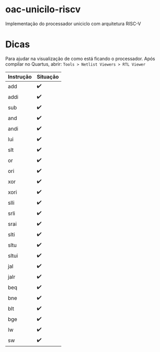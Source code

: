 ﻿# oac-unicilo-riscv
Implementação do processador uniciclo com arquitetura RISC-V

# Dicas
Para ajudar na visualização de como está ficando o processador. Após compilar no Quartus, abrir: 
`Tools > Netlist Viewers > RTL Viewer`

|Instrução|Situação|
|--|--|
|add|:heavy_check_mark:|
|addi|:heavy_check_mark:|
|sub|:heavy_check_mark:|
|and|:heavy_check_mark:|
|andi|:heavy_check_mark:|
|lui|:heavy_check_mark:|
|slt|:heavy_check_mark:|
|or|:heavy_check_mark:|
|ori|:heavy_check_mark:|
|xor|:heavy_check_mark:|
|xori|:heavy_check_mark:|
|slli|:heavy_check_mark:|
|srli|:heavy_check_mark:|
|srai|:heavy_check_mark:|
|slti|:heavy_check_mark:|
|sltu|:heavy_check_mark:|
|sltui|:heavy_check_mark:|
|jal|:heavy_check_mark:|
|jalr|:heavy_check_mark:|
|beq|:heavy_check_mark:|
|bne|:heavy_check_mark:|
|blt|:heavy_check_mark:|
|bge|:heavy_check_mark:|
|lw|:heavy_check_mark:|
|sw|:heavy_check_mark:|